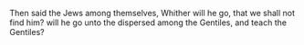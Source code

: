 Then said the Jews among themselves, Whither will he go, that we shall not find him? will he go unto the dispersed among the Gentiles, and teach the Gentiles?
